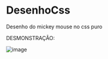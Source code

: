 # DesenhoCss
Desenho do mickey mouse no css puro


DESMONSTRAÇÂO:

![image](https://user-images.githubusercontent.com/60984765/135541299-356d3e9f-d090-4735-b59d-8a0b2996a00b.png)
